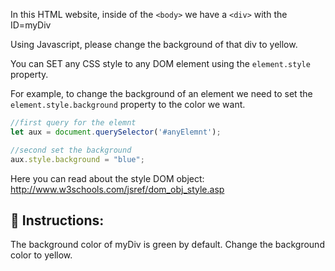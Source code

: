 In this HTML website, inside of the `<body>` we have a `<div>` with the ID=myDiv 

Using Javascript, please change the background of that div to yellow.

You can SET any CSS style to any DOM element using the `element.style` property. 

For example, to change the background of an element we need to set the `element.style.background` property to the color we want.

```js
//first query for the elemnt
let aux = document.querySelector('#anyElemnt');

//second set the background
aux.style.background = "blue";
```

Here you can read about the style DOM object: http://www.w3schools.com/jsref/dom_obj_style.asp

## 📝 Instructions:

The background color of myDiv is green by default. Change the background color to yellow.